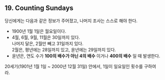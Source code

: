 ## 19. Counting Sundays

당신에게는 다음과 같은 정보가 주어졌고, 나머지 조사는 스스로 해야 한다.

* 1900년 1월 1일은 월요일이다.
* 4월, 6월, 9월, 11월은 30일까지 있다.<br>
  나머지 달은, 2월만 빼고 31일까지 있다.<br>
  2월은, 평년에는 28일까지 있고, 윤년에는 29일까지 있다.
* 윤년은, 연도 수가 **100의 배수가 아닌 4의 배수** 이거나 **400의 배수** 일 때 발생한다.

20세기(1901년 1월 1일 ~ 2000년 12월 31일) 안에서, 1일이 일요일인 횟수를 구하여라.
